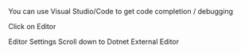 You can use Visual Studio/Code to get code completion / debugging 

Click on Editor

Editor Settings
Scroll down to Dotnet 
External Editor 
